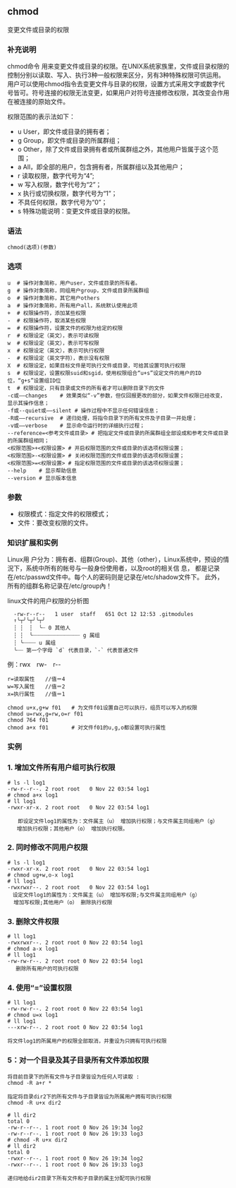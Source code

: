 ## chmod ##

变更文件或目录的权限

### 补充说明 ###

chmod命令 用来变更文件或目录的权限。在UNIX系统家族里，文件或目录权限的控制分别以读取、写入、执行3种一般权限来区分，另有3种特殊权限可供运用。用户可以使用chmod指令去变更文件与目录的权限，设置方式采用文字或数字代号皆可。符号连接的权限无法变更，如果用户对符号连接修改权限，其改变会作用在被连接的原始文件。

权限范围的表示法如下：

- u User，即文件或目录的拥有者；
- g Group，即文件或目录的所属群组；
- o Other，除了文件或目录拥有者或所属群组之外，其他用户皆属于这个范围；
- a All，即全部的用户，包含拥有者，所属群组以及其他用户；
- r 读取权限，数字代号为“4”;
- w 写入权限，数字代号为“2”；
- x 执行或切换权限，数字代号为“1”；
- 不具任何权限，数字代号为“0”；
- s 特殊功能说明：变更文件或目录的权限。


###  语法

	chmod(选项)(参数)

###  选项

	u  # 操作对象简称，用户user，文件或目录的所有者。
	g  # 操作对象简称，同组用户group，文件或目录所属群组
	o  # 操作对象简称，其它用户others
	a  # 操作对象简称，所有用户all，系统默认使用此项
	+  # 权限操作符，添加某些权限
	-  # 权限操作符，取消某些权限
	=  # 权限操作符，设置文件的权限为给定的权限
	r  # 权限设定（英文），表示可读权限
	w  # 权限设定（英文），表示可写权限
	x  # 权限设定（英文），表示可执行权限
	-  # 权限设定（英文字符），表示没有权限
	X  # 权限设定，如果目标文件是可执行文件或目录，可给其设置可执行权限
	s  # 权限设定，设置权限suid和sgid，使用权限组合“u+s”设定文件的用户的ID位，“g+s”设置组ID位
	t  # 权限设定，只有目录或文件的所有者才可以删除目录下的文件
	-c或——changes    # 效果类似“-v”参数，但仅回报更改的部分，如果文件权限已经改变，显示其操作信息；
	-f或--quiet或——silent # 操作过程中不显示任何错误信息；
	-R或——recursive  # 递归处理，将指令目录下的所有文件及子目录一并处理；
	-v或——verbose    # 显示命令运行时的详细执行过程；
	--reference=<参考文件或目录> # 把指定文件或目录的所属群组全部设成和参考文件或目录的所属群组相同；
	<权限范围>+<权限设置> # 开启权限范围的文件或目录的该选项权限设置；
	<权限范围>-<权限设置> # 关闭权限范围的文件或目录的该选项权限设置；
	<权限范围>=<权限设置> # 指定权限范围的文件或目录的该选项权限设置；
	--help    # 显示帮助信息
	--version # 显示版本信息

###  参数 

- 权限模式：指定文件的权限模式；
- 文件：要改变权限的文件。

###  知识扩展和实例
Linux用 户分为：拥有者、组群(Group)、其他（other），Linux系统中，预设的情況下，系统中所有的帐号与一般身份使用者，以及root的相关信 息， 都是记录在/etc/passwd文件中。每个人的密码则是记录在/etc/shadow文件下。 此外，所有的组群名称记录在/etc/group內！

linux文件的用户权限的分析图

	  -rw-r--r--   1 user  staff   651 Oct 12 12:53 .gitmodules
	  ↑╰┬╯╰┬╯╰┬╯
	  ┆ ┆  ┆  ╰┈ 0 其他人
	  ┆ ┆  ╰┈┈┈┈┈┈┈┈┈┈┈┈┈┈┈ g 属组
	  ┆ ╰┈┈┈┈ u 属组
	  ╰┈┈ 第一个字母 `d` 代表目录，`-` 代表普通文件
例：rwx　rw-　r--

	r=读取属性　　//值＝4
	w=写入属性　　//值＝2
	x=执行属性　　//值＝1
	
	chmod u+x,g+w f01　　# 为文件f01设置自己可以执行，组员可以写入的权限
	chmod u=rwx,g=rw,o=r f01
	chmod 764 f01
	chmod a+x f01　　    # 对文件f01的u,g,o都设置可执行属性

###  实例

### 1. 增加文件所有用户组可执行权限
	# ls -l log1
	-rw-r--r--. 2 root root   0 Nov 22 03:54 log1
	# chmod a+x log1
	# ll log1
	-rwxr-xr-x. 2 root root   0 Nov 22 03:54 log1

	　　即设定文件log1的属性为：文件属主（u） 增加执行权限；与文件属主同组用户（g）
       增加执行权限；其他用户（o） 增加执行权限。

### 2. 同时修改不同用户权限

	# ls -l log1
	-rwxr-xr-x. 2 root root   0 Nov 22 03:54 log1
	# chmod ug+w,o-x log1
	# ll log1
	-rwxrwxr--. 2 root root   0 Nov 22 03:54 log1
	　设定文件log1的属性为：文件属主（u） 增加写权限;与文件属主同组用户（g） 
	  增加写权限;其他用户（o） 删除执行权限

### 3. 删除文件权限

	# ll log1
	-rwxrwxr--. 2 root root 0 Nov 22 03:54 log1
	# chmod a-x log1
	# ll log1
	-rw-rw-r--. 2 root root 0 Nov 22 03:54 log1
	　 删除所有用户的可执行权限

### 4. 使用“=”设置权限

	# ll log1
	-rw-rw-r--. 2 root root 0 Nov 22 03:54 log1
	# chmod u=x log1
	# ll log1
	---xrw-r--. 2 root root 0 Nov 22 03:54 log1
	
	将文件log1的所属用户的权限全部取消，并重设为只拥有可执行权限

###  5：对一个目录及其子目录所有文件添加权限
	
	将目前目录下的所有文件与子目录皆设为任何人可读取 :
	chmod -R a+r *
	
	指定将目录dir2下的所有文件与子目录皆设为所属用户拥有可执行权限
	chmod -R u+x dir2
	
	# ll dir2
	total 0
	-rw-r--r--. 1 root root 0 Nov 26 19:34 log2
	-rw-r--r--. 1 root root 0 Nov 26 19:33 log3
	# chmod -R u+x dir2
	# ll dir2
	total 0
	-rwxr--r--. 1 root root 0 Nov 26 19:34 log2
	-rwxr--r--. 1 root root 0 Nov 26 19:33 log3
	
	递归地给dir2目录下所有文件和子目录的属主分配可执行权限
	

